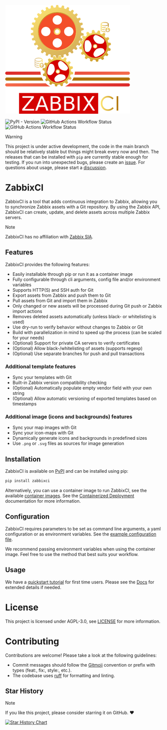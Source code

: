 ![ZabbixCI cog logo](https://raw.githubusercontent.com/retigra/zabbixci/main/logo.png "ZabbixCI logo")

![PyPI - Version](https://img.shields.io/pypi/v/zabbixci)
![GitHub Actions Workflow Status](https://img.shields.io/github/actions/workflow/status/retigra/ZabbixCI/pypi.yml?label=pypi%20build)
![GitHub Actions Workflow Status](https://img.shields.io/github/actions/workflow/status/retigra/ZabbixCI/ghcr.yaml?label=docker%20build)

> [!WARNING]
> This project is under active development, the code in the main branch should
> be relatively stable but things might break every now and then. The releases
> that can be installed with `pip` are currently stable enough for testing. If
> you run into unexpected bugs, please create an
> [issue](https://github.com/retigra/ZabbixCI/issues/new). For questions about
> usage, please start a
> [discussion](https://github.com/retigra/ZabbixCI/discussions/new?category=q-a).

# ZabbixCI

ZabbixCI is a tool that adds continuous integration to Zabbix, allowing you to
synchronize Zabbix assets with a Git repository. By using the Zabbix API,
ZabbixCI can create, update, and delete assets across multiple Zabbix servers.

> [!NOTE]
> ZabbixCI has no affiliation with [Zabbix SIA](https://www.zabbix.com).

## Features

ZabbixCI provides the following features:

- Easily installable through pip or run it as a container image
- Fully configurable through cli arguments, config file and/or environment
  variables
- Supports HTTP(S) and SSH auth for Git
- Export assets from Zabbix and push them to Git
- Pull assets from Git and import them in Zabbix
- Only changed or new assets will be processed during Git push or Zabbix import
  actions
- Removes deleted assets automatically (unless black- or whitelisting is used)
- Use dry-run to verify behavior without changes to Zabbix or Git
- Build with parallelization in mind to speed up the process (can be scaled for
  your needs)
- (Optional) Support for private CA servers to verify certificates
- (Optional) Allow black-/whitelisting of assets (supports regexp)
- (Optional) Use separate branches for push and pull transactions

### Additional template features

- Sync your templates with Git
- Built-in Zabbix version compatibility checking
- (Optional) Automatically populate empty vendor field with your own string
- (Optional) Allow automatic versioning of exported templates based on
  timestamps

### Additional image (icons and backgrounds) features

- Sync your map images with Git
- Sync your icon-maps with Git
- Dynamically generate icons and backgrounds in predefined sizes
- Use `.png` or `.svg` files as sources for image generation

## Installation

ZabbixCI is available on [PyPI](https://pypi.org/project/zabbixci/) and can be
installed using pip:

```bash
pip install zabbixci
```

Alternatively, you can use a container image to run ZabbixCI, see the available
[container images](https://github.com/retigra/ZabbixCI/pkgs/container/zabbixci).
See the
[Containerized Deployment](https://github.com/retigra/ZabbixCI/blob/main/docs/Containerized.md)
documentation for more information.

## Configuration

ZabbixCI requires parameters to be set as command line arguments, a yaml
configuration or as environment variables. See the
[example configuration file](https://github.com/retigra/ZabbixCI/tree/main/docs/config.yaml).

We recommend passing environment variables when using the container image. Feel
free to use the method that best suits your workflow.

## Usage

We have a
[quickstart tutorial](https://github.com/retigra/ZabbixCI/tree/main/docs/tutorials/quickstart.md)
for first time users. Please see the
[Docs](https://github.com/retigra/ZabbixCI/tree/main/docs/README.md) for
extended details if needed.

# License

This project is licensed under AGPL-3.0, see
[LICENSE](https://github.com/retigra/ZabbixCI/tree/main/LICENSE.txt) for more
information.

# Contributing

Contributions are welcome! Please take a look at the following guidelines:

- Commit messages should follow the [Gitmoji](https://gitmoji.dev/) convention
  or prefix with types (feat:, fix:, style:, etc.).
- The codebase uses [ruff](https://docs.astral.sh/ruff/) for formatting and
  linting.

## Star History

> [!NOTE]
> If you like this project, please consider starring it on GitHub. ❤️

<a href="https://star-history.com/#retigra/ZabbixCI&Date">
 <picture>
   <source media="(prefers-color-scheme: dark)" srcset="https://api.star-history.com/svg?repos=retigra/ZabbixCI&type=Date&theme=dark" />
   <source media="(prefers-color-scheme: light)" srcset="https://api.star-history.com/svg?repos=retigra/ZabbixCI&type=Date" />
   <img alt="Star History Chart" src="https://api.star-history.com/svg?repos=retigra/ZabbixCI&type=Date" />
 </picture>
</a>
